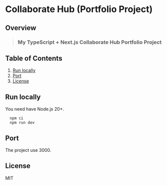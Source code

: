 # Collaborate Hub (Portfolio Project)

## Overview

> ### My TypeScript + Next.js Collaborate Hub Portfolio Project

## Table of Contents

1. [Run locally](#run-locally)
2. [Port](#port)
3. [License](#license)

## Run locally

You need have Node.js 20+.

```
  npm ci
  npm run dev
```

## Port

The project use 3000.

## License

MIT
